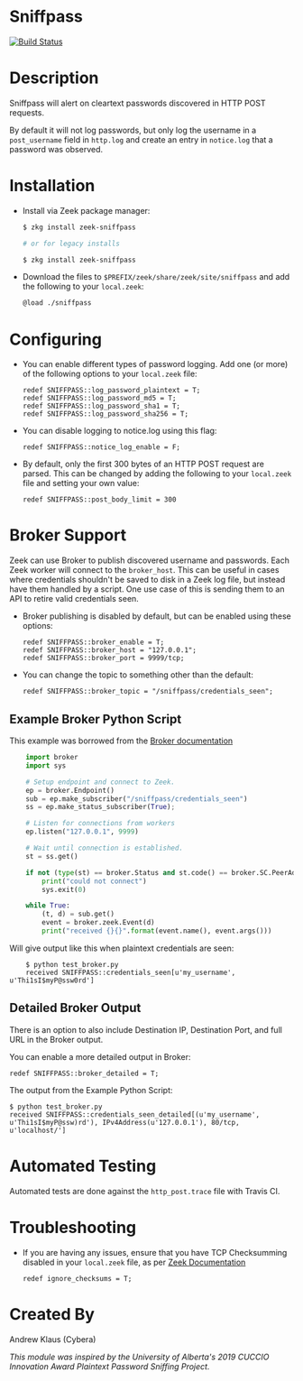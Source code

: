 # Sniffpass

[![Build Status](https://travis-ci.org/cybera/zeek-sniffpass.svg?branch=master)](https://travis-ci.org/cybera/zeek-sniffpass)

# Description
Sniffpass will alert on cleartext passwords discovered in HTTP POST requests.

By default it will not log passwords, but only log the username in a `post_username` field in `http.log`
 and create an entry in `notice.log` that a password was observed.

# Installation
- Install via Zeek package manager:
   ```bash
   $ zkg install zeek-sniffpass

   # or for legacy installs

   $ zkg install zeek-sniffpass
   ```
- Download the files to `$PREFIX/zeek/share/zeek/site/sniffpass` and add the following to your `local.zeek`:
    ```bash
    @load ./sniffpass
    ```

# Configuring
- You can enable different types of password logging. Add one (or more) of the following options to your `local.zeek` file:
    ```
    redef SNIFFPASS::log_password_plaintext = T;
    redef SNIFFPASS::log_password_md5 = T;
    redef SNIFFPASS::log_password_sha1 = T;
    redef SNIFFPASS::log_password_sha256 = T;
    ```
- You can disable logging to notice.log using this flag:
    ```
    redef SNIFFPASS::notice_log_enable = F;
    ```

- By default, only the first 300 bytes of an HTTP POST request are parsed. This can be changed by adding the following to your `local.zeek` file and setting your own value:
    ```
    redef SNIFFPASS::post_body_limit = 300
    ```

# Broker Support
Zeek can use Broker to publish discovered username and passwords. Each Zeek worker will connect to the `broker_host`. This can be useful in cases where credentials shouldn't be
saved to disk in a Zeek log file, but instead have them handled by a script. One use case of this is sending them to an API to retire valid credentials seen.

- Broker publishing is disabled by default, but can be enabled using these options:
    ```
    redef SNIFFPASS::broker_enable = T;
    redef SNIFFPASS::broker_host = "127.0.0.1";
    redef SNIFFPASS::broker_port = 9999/tcp;
    ```
- You can change the topic to something other than the default:
    ```
    redef SNIFFPASS::broker_topic = "/sniffpass/credentials_seen";
    ```
## Example Broker Python Script
This example was borrowed from the [Broker documentation](https://docs.zeek.org/projects/broker/en/lts/python.html)
```python
    import broker
    import sys

    # Setup endpoint and connect to Zeek.
    ep = broker.Endpoint()
    sub = ep.make_subscriber("/sniffpass/credentials_seen")
    ss = ep.make_status_subscriber(True);

    # Listen for connections from workers
    ep.listen("127.0.0.1", 9999)

    # Wait until connection is established.
    st = ss.get()

    if not (type(st) == broker.Status and st.code() == broker.SC.PeerAdded):
        print("could not connect")
        sys.exit(0)

    while True:
        (t, d) = sub.get()
        event = broker.zeek.Event(d)
        print("received {}{}".format(event.name(), event.args()))
```

Will give output like this when plaintext credentials are seen:
```
    $ python test_broker.py
    received SNIFFPASS::credentials_seen[u'my_username', u'Thi1sI$myP@ssw0rd']
```

## Detailed Broker Output
There is an option to also include Destination IP, Destination Port, and full URL in the Broker output.

You can enable a more detailed output in Broker:

    redef SNIFFPASS::broker_detailed = T;

The output from the Example Python Script:

    $ python test_broker.py
    received SNIFFPASS::credentials_seen_detailed[(u'my_username', u'Thi1sI$myP@ssw)rd'), IPv4Address(u'127.0.0.1'), 80/tcp, u'localhost/']

# Automated Testing
Automated tests are done against the `http_post.trace` file with Travis CI.

# Troubleshooting
- If you are having any issues, ensure that you have TCP Checksumming disabled in your `local.zeek` file, as per [Zeek Documentation](https://www.zeek.org/documentation/faq.html#why-isn-t-zeek-producing-the-logs-i-expect-a-note-about-checksums)

    ```
    redef ignore_checksums = T;
    ```

# Created By
Andrew Klaus (Cybera)

_This module was inspired by the University of Alberta's 2019 CUCCIO Innovation Award Plaintext Password Sniffing Project._
